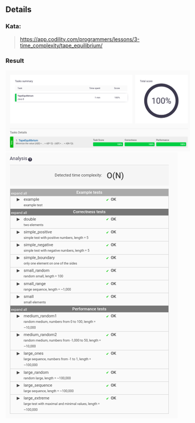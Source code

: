 ## Details

### Kata: </br>
> https://app.codility.com/programmers/lessons/3-time_complexity/tape_equilibrium/

### Result
![result](/TapeEquilibrium/result1.png)
![result2](/TapeEquilibrium/result2.png)

